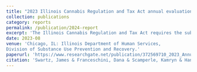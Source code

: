 ```yaml
---
title: "2023 Illinois Cannabis Regulation and Tax Act annual evaluation. "
collection: publications
category: reports
permalink: /publication/2024-report
excerpt: 'The Illinois Cannabis Regulation and Tax Act requires the submission of an annual report with the goal of comprehensively covering all aspects of the public health issues related to recreational cannabis legalization. This document serves as the 2023 annual report. The focus centers upon changes over time since the last report, as well as providing meaningful comparisons between Illinois, other Midwest states, and the US.'
date: 2023-08
venue: 'Chicago, IL: Illinois Department of Human Services,
Division of Substance Use Prevention and Recovery.'
paperurl: 'https://www.researchgate.net/publication/372569710_2023_Annual_Cannabis_Report_Cannabis_Regulation_and_Tax_Act_Evaluation'
citation: 'Swartz, James & Franceschini, Dana & Scamperle, Kamryn & Han, Yiran & Madan, Sharuti. (2023). 2023 Annual Cannabis Report: Cannabis Regulation and Tax Act Evaluation. 10.13140/RG.2.2.31216.64003/1. '
---
```



